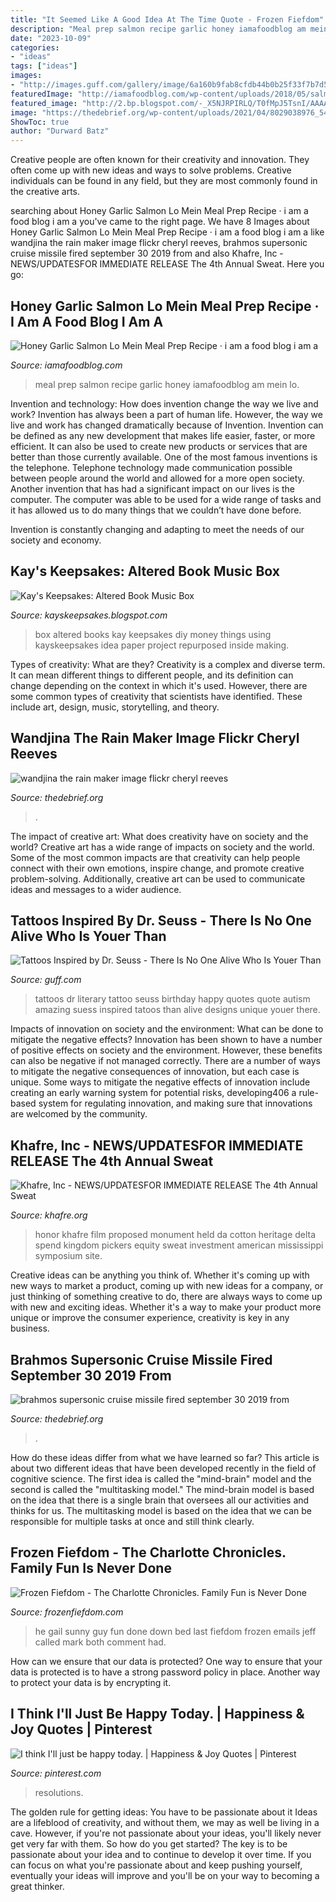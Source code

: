 ```yaml
---
title: "It Seemed Like A Good Idea At The Time Quote - Frozen Fiefdom"
description: "Meal prep salmon recipe garlic honey iamafoodblog am mein lo"
date: "2023-10-09"
categories:
- "ideas"
tags: ["ideas"]
images:
- "http://images.guff.com/gallery/image/6a160b9fab8cfdb44b0b25f33f7b7d58"
featuredImage: "http://iamafoodblog.com/wp-content/uploads/2018/05/salmon-meal-prep_2412.jpg"
featured_image: "http://2.bp.blogspot.com/-_X5NJRPIRLQ/T0fMpJ5TsnI/AAAAAAAAAKA/JRdxnWtcl90/s1600/IMG_2680a.jpg"
image: "https://thedebrief.org/wp-content/uploads/2021/04/8029038976_5474cafbb7_k-e1619712112147-1536x1264.jpg"
ShowToc: true
author: "Durward Batz"
---
```



Creative people are often known for their creativity and innovation. They often come up with new ideas and ways to solve problems. Creative individuals can be found in any field, but they are most commonly found in the creative arts.

	

		
searching about Honey Garlic Salmon Lo Mein Meal Prep Recipe · i am a food blog i am a you've came to the right page. We have 8 Images about Honey Garlic Salmon Lo Mein Meal Prep Recipe · i am a food blog i am a like wandjina the rain maker image flickr cheryl reeves, brahmos supersonic cruise missile fired september 30 2019 from and also Khafre, Inc - NEWS/UPDATES﻿FOR IMMEDIATE RELEASE The 4th Annual Sweat. Here you go:
		
    
## Honey Garlic Salmon Lo Mein Meal Prep Recipe · I Am A Food Blog I Am A

<img loading=lazy src="http://iamafoodblog.com/wp-content/uploads/2018/05/salmon-meal-prep_2412.jpg" onerror="this.onerror=null;this.src='https://tse1.mm.bing.net/th?id=OIP._RKpGanJvVmoKEbFaIhM2gHaJ3&amp;pid=15.1';" alt="Honey Garlic Salmon Lo Mein Meal Prep Recipe · i am a food blog i am a">

_Source: iamafoodblog.com_

>meal prep salmon recipe garlic honey iamafoodblog am mein lo. 

	

Invention and technology: How does invention change the way we live and work?
Invention has always been a part of human life. However, the way we live and work has changed dramatically because of Invention. Invention can be defined as any new development that makes life easier, faster, or more efficient. It can also be used to create new products or services that are better than those currently available.
One of the most famous inventions is the telephone. Telephone technology made communication possible between people around the world and allowed for a more open society. Another invention that has had a significant impact on our lives is the computer. The computer was able to be used for a wide range of tasks and it has allowed us to do many things that we couldn’t have done before.

Invention is constantly changing and adapting to meet the needs of our society and economy.

    
## Kay&#039;s Keepsakes: Altered Book Music Box

<img loading=lazy src="http://2.bp.blogspot.com/-_X5NJRPIRLQ/T0fMpJ5TsnI/AAAAAAAAAKA/JRdxnWtcl90/s1600/IMG_2680a.jpg" onerror="this.onerror=null;this.src='https://tse4.mm.bing.net/th?id=OIP.BzvBRJFGhTC7n2yu6rN6XgHaIB&amp;pid=15.1';" alt="Kay&#039;s Keepsakes: Altered Book Music Box">

_Source: kayskeepsakes.blogspot.com_

>box altered books kay keepsakes diy money things using kayskeepsakes idea paper project repurposed inside making. 

	

Types of creativity: What are they?
Creativity is a complex and diverse term. It can mean different things to different people, and its definition can change depending on the context in which it's used. However, there are some common types of creativity that scientists have identified. These include art, design, music, storytelling, and
theory.

    
## Wandjina The Rain Maker Image Flickr Cheryl Reeves

<img loading=lazy src="https://thedebrief.org/wp-content/uploads/2021/04/8029038976_5474cafbb7_k-e1619712112147-1536x1264.jpg" onerror="this.onerror=null;this.src='https://tse3.mm.bing.net/th?id=OIP.MwLr17JTbdE-pTUyjPsgLAHaGG&amp;pid=15.1';" alt="wandjina the rain maker image flickr cheryl reeves">

_Source: thedebrief.org_

>. 

	

The impact of creative art: What does creativity have on society and the world?
Creative art has a wide range of impacts on society and the world. Some of the most common impacts are that creativity can help people connect with their own emotions, inspire change, and promote creative problem-solving. Additionally, creative art can be used to communicate ideas and messages to a wider audience.

    
## Tattoos Inspired By Dr. Seuss - There Is No One Alive Who Is Youer Than

<img loading=lazy src="http://images.guff.com/gallery/image/6a160b9fab8cfdb44b0b25f33f7b7d58" onerror="this.onerror=null;this.src='https://tse4.mm.bing.net/th?id=OIP._y6rv1dwPpriMOVwTMKCjgHaJ4&amp;pid=15.1';" alt="Tattoos Inspired by Dr. Seuss - There Is No One Alive Who Is Youer Than">

_Source: guff.com_

>tattoos dr literary tattoo seuss birthday happy quotes quote autism amazing suess inspired tatoos than alive designs unique youer there. 

	

Impacts of innovation on society and the environment: What can be done to mitigate the negative effects?
Innovation has been shown to have a number of positive effects on society and the environment. However, these benefits can also be negative if not managed correctly. There are a number of ways to mitigate the negative consequences of innovation, but each case is unique. Some ways to mitigate the negative effects of innovation include creating an early warning system for potential risks, developing406
a rule-based system for regulating innovation, and making sure that innovations are welcomed by the community.

    
## Khafre, Inc - NEWS/UPDATES﻿FOR IMMEDIATE RELEASE The 4th Annual Sweat

<img loading=lazy src="http://www.khafre.org/yahoo_site_admin/assets/images/film_flyer.253220251_std.jpg" onerror="this.onerror=null;this.src='https://tse4.mm.bing.net/th?id=OIP.nhrTTsNqY315atvoXvxFtQAAAA&amp;pid=15.1';" alt="Khafre, Inc - NEWS/UPDATES﻿FOR IMMEDIATE RELEASE The 4th Annual Sweat">

_Source: khafre.org_

>honor khafre film proposed monument held da cotton heritage delta spend kingdom pickers equity sweat investment american mississippi symposium site. 

	

Creative ideas can be anything you think of. Whether it's coming up with new ways to market a product, coming up with new ideas for a company, or just thinking of something creative to do, there are always ways to come up with new and exciting ideas. Whether it's a way to make your product more unique or improve the consumer experience, creativity is key in any business.

    
## Brahmos Supersonic Cruise Missile Fired September 30 2019 From

<img loading=lazy src="https://thedebrief.org/wp-content/uploads/2021/03/missile.jpg" onerror="this.onerror=null;this.src='https://tse1.mm.bing.net/th?id=OIP.mpWb08LPfPp7AZCAYH39HQHaFj&amp;pid=15.1';" alt="brahmos supersonic cruise missile fired september 30 2019 from">

_Source: thedebrief.org_

>. 

	

How do these ideas differ from what we have learned so far?
This article is about two different ideas that have been developed recently in the field of cognitive science. The first idea is called the "mind-brain" model and the second is called the "multitasking model." The mind-brain model is based on the idea that there is a single brain that oversees all our activities and thinks for us. The multitasking model is based on the idea that we can be responsible for multiple tasks at once and still think clearly.

    
## Frozen Fiefdom - The Charlotte Chronicles. Family Fun Is Never Done

<img loading=lazy src="http://frozenfiefdom.com/yahoo_site_admin/assets/images/email_Gail_Hat_and_shades.293121048_std.jpg" onerror="this.onerror=null;this.src='https://tse4.mm.bing.net/th?id=OIP.pxY7OPT0jg4Hyn3Dh4OjrgHaFA&amp;pid=15.1';" alt="Frozen Fiefdom - The Charlotte Chronicles. Family Fun is Never Done">

_Source: frozenfiefdom.com_

>he gail sunny guy fun done down bed last fiefdom frozen emails jeff called mark both comment had. 

	

How can we ensure that our data is protected?
One way to ensure that your data is protected is to have a strong password policy in place. Another way to protect your data is by encrypting it.

    
## I Think I&#039;ll Just Be Happy Today. | Happiness &amp; Joy Quotes | Pinterest

<img loading=lazy src="https://s-media-cache-ak0.pinimg.com/736x/04/c1/ce/04c1ce8a9f82f9cb4be36d2375d10f77.jpg" onerror="this.onerror=null;this.src='https://tse1.mm.bing.net/th?id=OIP.-Si4mM0cb8YLDacZa8pdMAHaGX&amp;pid=15.1';" alt="I think I&#039;ll just be happy today. | Happiness &amp; Joy Quotes | Pinterest">

_Source: pinterest.com_

>resolutions. 

	

The golden rule for getting ideas: You have to be passionate about it
Ideas are a lifeblood of creativity, and without them, we may as well be living in a cave. However, if you're not passionate about your ideas, you'll likely never get very far with them. So how do you get started? The key is to be passionate about your idea and to continue to develop it over time. If you can focus on what you're passionate about and keep pushing yourself, eventually your ideas will improve and you'll be on your way to becoming a great thinker.


